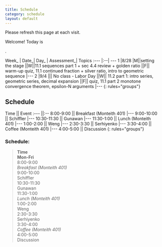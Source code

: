 ```yaml
---
title: Schedule
category: schedule
layout: default
---
```



Please refresh this page at each visit.

Welcome! Today is 
<script>
<!-- Begin
var now = new Date();
var days = new Array('Sunday','Monday','Tuesday','Wednesday','Thursday','Friday','Saturday');
var months = new Array('January','February','March','April','May','June','July','August','September','October','November','December');
var date = ((now.getDate()<10) ? "0" : "")+ now.getDate();
function fourdigits(number) {
    return (number < 1000) ? number + 1900 : number;
}
today =  days[now.getDay()] + ", " +
         months[now.getMonth()] + " " +
         date + ", " +
         (fourdigits(now.getYear())) ;
document.write(today);
//  End -->
</script>.


Week_ | Date_| Day_ |  Assessment_| Topics 
:---    |:--| ---
1  |8/28 |M||setting the stage
||W||11.1 sequences part 1 + sec 4.4 review + golden ratio
||F|| warm-up quiz, 11.1 continued fraction + silver ratio, intro to geometric sequence
|---
2  |9/4 ||| No class - Labor Day
||W|| 11.2 part 1: intro series, geometric series, decimal expansion
||F|| quiz, 11.1 part 2 monotone convergence theorem, epsilon-N arguments
|---
{: rules="groups"}

## Schedule 




Time || Event
:---    ||:--
8:00-9:00 || Breakfast (Monteith 401)
|---
9:00-10:00 || Schiffler
|---
10:30-11:30 || Gunawan
|---
11:30-1:00 || Lunch (Monteith 401)
|---
1:00-2:00 || Weng
|---
2:30-3:30 || Serhiyenko
|---
3:30-4:00 || Coffee (Monteith 401)
|---
4:00-5:00 || Discussion
{: rules="groups"}

<h3>Schedule:</h3>
<blockquote>
<div class="container">
<div class="row"></div>
<div class="row">
<div class="col-xs-2"><b>Time</b></div>
<div class="col-xs-2"><b>Mon-Fri</b></div>
<div class="col-xs-2"></div>
</div>
<div class="row">
<div class="col-xs-2">8:00-9:00</div>
<div class="col-xs-2"><i>Breakfast (Monteith 401)</i></div>
</div>
<div class="row">
<div class="col-xs-2">9:00-10:00</div>
<div class="col-xs-2">Schiffler</div>
</div>
<div class="row">
<div class="col-xs-2">10:30-11:30</div>
<div class="col-xs-2">Gunawan</div>
</div>
<div class="row">
<div class="col-xs-2">11:30-1:00</div>
<div class="col-xs-2"><i>Lunch (Monteith 401)</i></div>
</div>
<div class="row">
<div class="col-xs-2">1:00-2:00</div>
<div class="col-xs-2">Weng</div>
</div>
<div class="row">
<div class="col-xs-2">2:30-3:30</div>
<div class="col-xs-2">Serhiyenko</div>
</div>
<div class="row">
<div class="col-xs-2">3:30-4:00</div>
<div class="col-xs-2"><i>Coffee (Monteith 401)</i></div>
</div>
<div class="row">
<div class="col-xs-2">4:00-5:00</div>
<div class="col-xs-2">Discussion</div>
<div class="col-xs-2"></div>
<div></div>
</div>
</div>
</blockquote>

